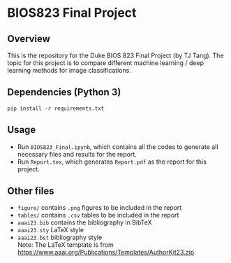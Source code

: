 # BIOS823 Final Project

## Overview

This is the repository for the Duke BIOS 823 Final Project (by TJ Tang). The topic for this project is to compare different machine learning / deep learning methods for image classifications.

## Dependencies (Python 3)

```
pip install -r requirements.txt
```

## Usage

- Run `BIOS823_Final.ipynb`, which contains all the codes to generate all necessary files and results for the report.
- Run `Report.tex`, which generates `Report.pdf` as the report for this project.

## Other files

- `figure/` contains `.png` figures to be included in the report
- `tables/` contains `.csv` tables to be included in the report
- `aaai23.bib` contains the bibliography in BibTeX
- `aaai23.sty` LaTeX style
- `aaai23.bst` bibliography style  
Note: The LaTeX template is from https://www.aaai.org/Publications/Templates/AuthorKit23.zip.


